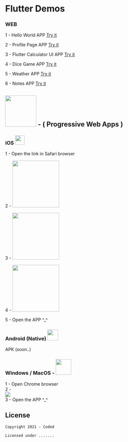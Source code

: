# Flutter Demos


### WEB <img src="https://user-images.githubusercontent.com/24327781/118701631-8e698b80-b7d9-11eb-914f-81b1b11a8693.png" width="15"/>

1 - Hello World APP
[Try it](https://flutter-examples-coded.web.app/hello-world-app/#/)

2 - Profile Page APP
[Try it](https://flutter-examples-coded.web.app/profile-page-app/#/)

3 - Flutter Calculator UI APP
[Try it](https://flutter-examples-coded.web.app/calculator-ui-app/#/)

4 - Dice Game APP
[Try it](https://flutter-examples-coded.web.app/dice-game-app/#/)

5 - Weather APP
[Try it](https://flutter-examples-coded.web.app/weather-app/#/)

6 - Notes APP
[Try it](https://flutter-examples-coded.web.app/notes-app/#/)


## <img src="https://developer.mozilla.org/en-US/docs/Web/Progressive_web_apps/pwa.png" width="100" /> - ( Progressive Web Apps )  

### iOS <img src="https://user-images.githubusercontent.com/24327781/118701218-156a3400-b7d9-11eb-8fd0-4f0cd20fc6c8.png" width="30"/>


  1 - Open the link in Safari browser
  
  2 - <img src="https://user-images.githubusercontent.com/24327781/118699380-139f7100-b7d7-11eb-814c-1b76fefbb4d4.PNG" width="150" />
  
  3 - <img src="https://user-images.githubusercontent.com/24327781/118699455-2ca82200-b7d7-11eb-91ef-0b0fe2e09251.PNG" width="150" />
  
  4 - <img src="https://user-images.githubusercontent.com/24327781/118699485-35005d00-b7d7-11eb-9f7c-89a015b41f33.PNG" width="150" />
  
  5 - Open the APP ^_^
  
### Android (Native) <img src="https://user-images.githubusercontent.com/24327781/118701393-48acc300-b7d9-11eb-83b4-102552da9127.png" width="35"/>

  APK (soon..)

### Windows / MacOS - <img src="https://developer.mozilla.org/en-US/docs/Web/Progressive_web_apps/pwa.png" width="50" />
  1 - Open Chrome browser  </br>
  2 - </br> <img src="https://user-images.githubusercontent.com/24327781/118702138-2798a200-b7da-11eb-8572-b5d2cc77c5ad.png"/> </br>
  3 - Open the APP ^_^
  
## License

    Copyright 2021 - Coded

    Licensed under .......


